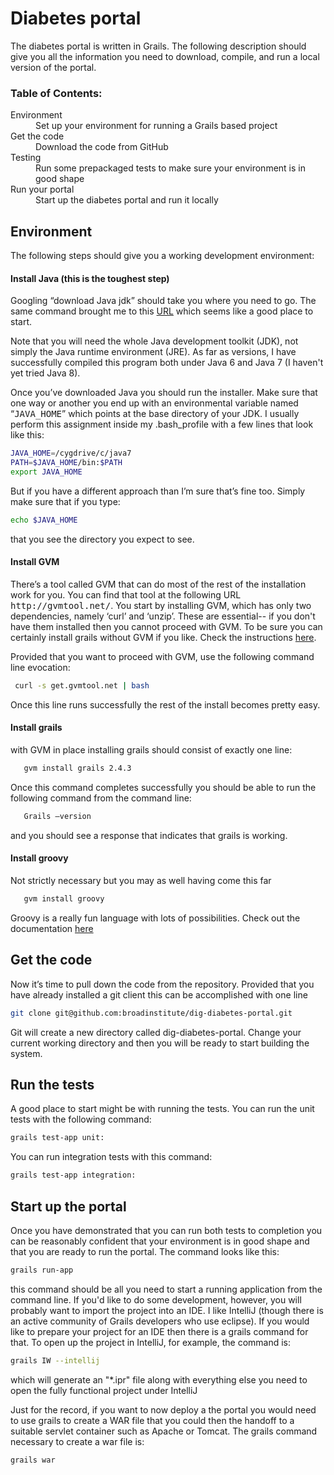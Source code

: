 <h1>Diabetes portal</h1>

The diabetes portal is written in Grails. The following description should give you all the information you need to download, compile, and run a local version of the portal.

<h3>Table of Contents:</h3>
<dl>
<dt>Environment</dt><dd> Set up your environment for running a Grails based project</dd>
<dt> Get the code</dt><dd> Download the code from GitHub</dd>
<dt> Testing</dt><dd>Run some prepackaged tests to make sure your environment  is in good shape</dd>
<dt>Run your portal</dt><dd>Start up the diabetes portal and run it locally</dd>
</dl>

<h2>Environment</h2>

   The following steps should give you a working development environment:

<h4>Install Java (this is the toughest step)</h4>
<p>
Googling “download Java jdk” should take you where you need to go. The same command brought me to this 
<a href="http://www.oracle.com/technetwork/java/javaee/downloads/java-ee-sdk-6u3-jdk-7u1-downloads-523391.html">URL</a>
which seems like a good place to start.
</p>

<p>
Note that you will need the whole Java development toolkit (JDK), not simply the Java runtime environment (JRE).
As far as versions, I have successfully compiled this program both under Java 6 and Java 7 (I haven't yet tried Java 8).
</p>

<p>
Once you’ve downloaded Java you should run the installer.  Make sure that one way or another you end up with an environmental variable named “<tt>JAVA_HOME</tt>” which points
at the base directory of your JDK.
I usually perform this assignment inside my .bash_profile with a few lines that look like this:  
</p>

```bash
JAVA_HOME=/cygdrive/c/java7
PATH=$JAVA_HOME/bin:$PATH
export JAVA_HOME
```
<p>
   But if you have a different approach than I’m sure that’s fine too.  Simply make sure that if you type:</p>

```bash
echo $JAVA_HOME
```

that you see the directory you expect to see.

<h4>Install GVM</h4>

<p>
There’s a tool called GVM that can do most of the rest of the installation work for you.  You can find that tool at the following URL <tt>http://gvmtool.net/</tt>.
You start by installing GVM, which has only two dependencies, namely ‘curl’ and ‘unzip’.  These are essential-- if you don't have them installed then you cannot
proceed with GVM.  To be sure you can certainly install grails without GVM if you like.  Check the instructions <a href="https://grails.org/">here</a>.</p>

<p>
Provided that you want to proceed with GVM, use the following command line evocation:
</p>

```bash
 curl -s get.gvmtool.net | bash
```
<p>
   Once this line runs successfully the rest of the install becomes pretty easy.
</p>

  <h4>Install grails</h4>
<p>
   with GVM in place installing grails should consist of exactly one line:</p>

```bash
   gvm install grails 2.4.3
```

<p>
   Once this command completes successfully you should be able to run the following command from the command line: </p>

```bash
   Grails –version
```
   and you should see a response that indicates that grails is working.
  <h4>Install groovy</h4>
<p>
   Not strictly necessary but you may as well having come this far   </p>

```bash
   gvm install groovy
```

<p>
Groovy is a really fun language with lots of possibilities. Check out the documentation  <a href="http://groovy.codehaus.org/">here</a>

<h2>Get the code</h2>

<p>
Now it’s time to pull down the code from the repository. Provided that you have already installed a git client this can be accomplished with one line</p>

```bash
git clone git@github.com:broadinstitute/dig-diabetes-portal.git
```

<p>
Git will create a new directory called dig-diabetes-portal.  Change your current working directory and then you will be ready to start building the system.</p>

<h2>Run the tests</h2>

<p>
A good place to start might be with running the tests. You can run the unit tests with the following command: </p>


```bash
grails test-app unit:
```

<p>
You can run integration tests with this command:</p>


```bash
grails test-app integration:
```

<h2>Start up the portal</h2>

<p>
Once you have demonstrated that you can run both tests to completion you can be reasonably confident that your environment is in good 
shape and that you are ready to run the portal. The command looks like this: </p>

```bash
grails run-app
```

<p>
this command should be all you need to start a running application from the command line.  If you'd like to do some development, however,
you will probably want to import the project into an IDE.  I like IntelliJ (though there is an active community of Grails developers
who use eclipse).   If you would like to prepare your project  for an IDE then there is a grails command for that.  To open
up the project in IntelliJ, for example, the command is:  </p>

```bash
grails IW --intellij
```

<p>
which will generate an "*.ipr" file along with everything else you need to open the fully functional project under  IntelliJ</p>


<p>
Just for the record, if you want to now deploy a  the portal you would need to use grails to create a WAR file that you could
then the handoff to a suitable servlet container  such as Apache or Tomcat.  The grails command necessary to create a war file
is:</p>


```bash
grails war
```
